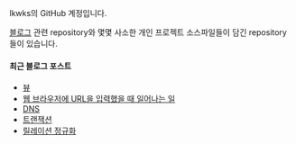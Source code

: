 lkwks의 GitHub 계정입니다.

[블로그](https://lkwks.github.io) 관련 repository와 몇몇 사소한 개인 프로젝트 소스파일들이 담긴 repository들이 있습니다.


#### 최근 블로그 포스트
<!-- BLOG-POST-LIST:START -->
- [뷰](https://lkwks.github.io/db/2022/11/13/%EB%B7%B0.html)
- [웹 브라우저에 URL을 입력했을 때 일어나는 일](https://lkwks.github.io/%EB%84%A4%ED%8A%B8%EC%9B%8C%ED%81%AC/2022/11/05/%EB%B8%8C%EB%9D%BC%EC%9A%B0%EC%A0%80%EC%97%90-%EC%A3%BC%EC%86%8C%EB%A5%BC-%EC%9E%85%EB%A0%A5%ED%95%98%EB%A9%B4-%EC%9D%BC%EC%96%B4%EB%82%98%EB%8A%94-%EC%9D%BC.html)
- [DNS](https://lkwks.github.io/%EB%84%A4%ED%8A%B8%EC%9B%8C%ED%81%AC/2022/11/05/dns.html)
- [트랜잭션](https://lkwks.github.io/db/2022/10/30/%ED%8A%B8%EB%9E%9C%EC%9E%AD%EC%85%98.html)
- [릴레이션 정규화](https://lkwks.github.io/db/2022/10/29/%EB%A6%B4%EB%A0%88%EC%9D%B4%EC%85%98-%EC%A0%95%EA%B7%9C%ED%99%94.html)
<!-- BLOG-POST-LIST:END -->
  
<!--![Top Langs](https://github-readme-stats.vercel.app/api/top-langs/?username=lkwks)-->
